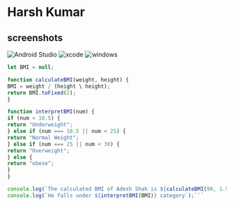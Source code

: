 # Harsh Kumar


## screenshots

![Android Studio ](<Screenshot 2024-04-11 at 10.17.01 AM.jpg>)
![xcode](<Screenshot 2024-04-11 at 10.28.43 AM.jpg>)
![windows](<Screenshot 2024-04-11 at 10.22.28 AM.jpg>)

````js
let BMI = null;

function calculateBMI(weight, height) {
BMI = weight / (height \ height);
return BMI.toFixed(2);
}

function interpretBMI(num) {
if (num < 18.5) {
return "Underweight";
} else if (num === 18.5 || num < 25) {
return "Normal Weight";
} else if (num === 25 || num < 30) {
return "Overweight";
} else {
return "obese";
}
}

console.log(`The calculated BMI of Adesh Shah is ${calculateBMI(90, 1.91)}`);
console.log(`He falls under ${interpretBMI(BMI)} category`);```


````
